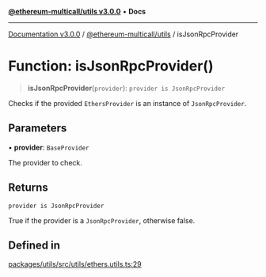 [**@ethereum-multicall/utils v3.0.0**](../README.md) • **Docs**

***

[Documentation v3.0.0](../../../packages.md) / [@ethereum-multicall/utils](../README.md) / isJsonRpcProvider

# Function: isJsonRpcProvider()

> **isJsonRpcProvider**(`provider`): `provider is JsonRpcProvider`

Checks if the provided `EthersProvider` is an instance of `JsonRpcProvider`.

## Parameters

• **provider**: `BaseProvider`

The provider to check.

## Returns

`provider is JsonRpcProvider`

True if the provider is a `JsonRpcProvider`, otherwise false.

## Defined in

[packages/utils/src/utils/ethers.utils.ts:29](https://github.com/niZmosis/ethereum-multicall/blob/759805f36c7ddb05e5fad0eb8478dcf22871af59/packages/utils/src/utils/ethers.utils.ts#L29)
